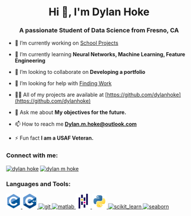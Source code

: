 <h1 align="center">Hi 👋, I'm Dylan Hoke</h1>
<h3 align="center">A passionate Student of Data Science from Fresno, CA</h3>

- 🔭 I’m currently working on [School Projects](https://colab.research.google.com/drive/1cYS-qXHv1jM_qCnN2spUAMZToVvHgjkD)

- 🌱 I’m currently learning **Neural Networks, Machine Learning, Feature Engineering**

- 👯 I’m looking to collaborate on **Developing a portfolio**

- 🤝 I’m looking for help with [Finding Work](https://www.linkedin.com/in/dylan-hoke-91591522b/)

- 👨‍💻 All of my projects are available at [https://github.com/dylanhoke](https://github.com/dylanhoke)

- 💬 Ask me about **My objectives for the future.**

- 📫 How to reach me **Dylan.m.hoke@outlook.com**

- ⚡ Fun fact **I am a USAF Veteran.**

<h3 align="left">Connect with me:</h3>
<p align="left">
<a href="https://linkedin.com/in/dylan hoke" target="blank"><img align="center" src="https://raw.githubusercontent.com/rahuldkjain/github-profile-readme-generator/master/src/images/icons/Social/linked-in-alt.svg" alt="dylan hoke" height="30" width="40" /></a>
<a href="https://kaggle.com/dylan m hoke" target="blank"><img align="center" src="https://raw.githubusercontent.com/rahuldkjain/github-profile-readme-generator/master/src/images/icons/Social/kaggle.svg" alt="dylan m hoke" height="30" width="40" /></a>
</p>

<h3 align="left">Languages and Tools:</h3>
<p align="left"> <a href="https://www.cprogramming.com/" target="_blank" rel="noreferrer"> <img src="https://raw.githubusercontent.com/devicons/devicon/master/icons/c/c-original.svg" alt="c" width="40" height="40"/> </a> <a href="https://www.w3schools.com/cpp/" target="_blank" rel="noreferrer"> <img src="https://raw.githubusercontent.com/devicons/devicon/master/icons/cplusplus/cplusplus-original.svg" alt="cplusplus" width="40" height="40"/> </a> <a href="https://git-scm.com/" target="_blank" rel="noreferrer"> <img src="https://www.vectorlogo.zone/logos/git-scm/git-scm-icon.svg" alt="git" width="40" height="40"/> </a> <a href="https://www.mathworks.com/" target="_blank" rel="noreferrer"> <img src="https://upload.wikimedia.org/wikipedia/commons/2/21/Matlab_Logo.png" alt="matlab" width="40" height="40"/> </a> <a href="https://pandas.pydata.org/" target="_blank" rel="noreferrer"> <img src="https://raw.githubusercontent.com/devicons/devicon/2ae2a900d2f041da66e950e4d48052658d850630/icons/pandas/pandas-original.svg" alt="pandas" width="40" height="40"/> </a> <a href="https://www.python.org" target="_blank" rel="noreferrer"> <img src="https://raw.githubusercontent.com/devicons/devicon/master/icons/python/python-original.svg" alt="python" width="40" height="40"/> </a> <a href="https://scikit-learn.org/" target="_blank" rel="noreferrer"> <img src="https://upload.wikimedia.org/wikipedia/commons/0/05/Scikit_learn_logo_small.svg" alt="scikit_learn" width="40" height="40"/> </a> <a href="https://seaborn.pydata.org/" target="_blank" rel="noreferrer"> <img src="https://seaborn.pydata.org/_images/logo-mark-lightbg.svg" alt="seaborn" width="40" height="40"/> </a> </p>
